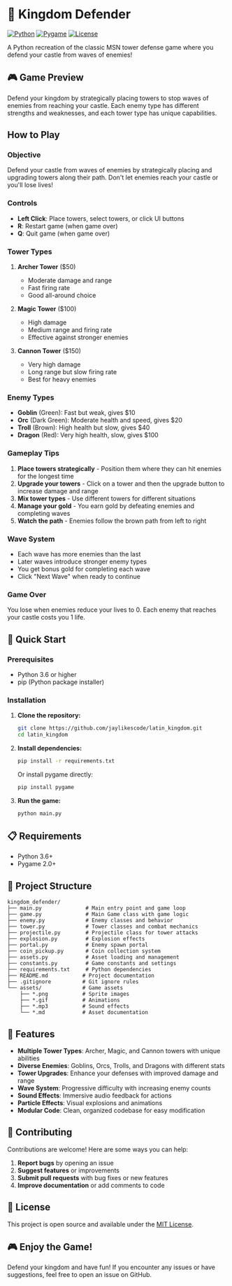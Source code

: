 # 🏰 Kingdom Defender

[![Python](https://img.shields.io/badge/Python-3.6+-blue.svg)](https://www.python.org/downloads/)
[![Pygame](https://img.shields.io/badge/Pygame-2.0+-green.svg)](https://www.pygame.org/)
[![License](https://img.shields.io/badge/License-MIT-yellow.svg)](LICENSE)

A Python recreation of the classic MSN tower defense game where you defend your castle from waves of enemies!

## 🎮 Game Preview

Defend your kingdom by strategically placing towers to stop waves of enemies from reaching your castle. Each enemy type has different strengths and weaknesses, and each tower type has unique capabilities.

## How to Play

### Objective
Defend your castle from waves of enemies by strategically placing and upgrading towers along their path. Don't let enemies reach your castle or you'll lose lives!

### Controls
- **Left Click**: Place towers, select towers, or click UI buttons
- **R**: Restart game (when game over)
- **Q**: Quit game (when game over)

### Tower Types

1. **Archer Tower** ($50)
   - Moderate damage and range
   - Fast firing rate
   - Good all-around choice

2. **Magic Tower** ($100)
   - High damage
   - Medium range and firing rate
   - Effective against stronger enemies

3. **Cannon Tower** ($150)
   - Very high damage
   - Long range but slow firing rate
   - Best for heavy enemies

### Enemy Types

- **Goblin** (Green): Fast but weak, gives $10
- **Orc** (Dark Green): Moderate health and speed, gives $20  
- **Troll** (Brown): High health but slow, gives $40
- **Dragon** (Red): Very high health, slow, gives $100

### Gameplay Tips

1. **Place towers strategically** - Position them where they can hit enemies for the longest time
2. **Upgrade your towers** - Click on a tower and then the upgrade button to increase damage and range
3. **Mix tower types** - Use different towers for different situations
4. **Manage your gold** - You earn gold by defeating enemies and completing waves
5. **Watch the path** - Enemies follow the brown path from left to right

### Wave System

- Each wave has more enemies than the last
- Later waves introduce stronger enemy types
- You get bonus gold for completing each wave
- Click "Next Wave" when ready to continue

### Game Over

You lose when enemies reduce your lives to 0. Each enemy that reaches your castle costs you 1 life.

## 🚀 Quick Start

### Prerequisites

- Python 3.6 or higher
- pip (Python package installer)

### Installation

1. **Clone the repository:**
   ```bash
   git clone https://github.com/jaylikescode/latin_kingdom.git
   cd latin_kingdom
   ```

2. **Install dependencies:**
   ```bash
   pip install -r requirements.txt
   ```
   
   Or install pygame directly:
   ```bash
   pip install pygame
   ```

3. **Run the game:**
   ```bash
   python main.py
   ```

## 📋 Requirements

- Python 3.6+
- Pygame 2.0+

## 📁 Project Structure

```
kingdom_defender/
├── main.py              # Main entry point and game loop
├── game.py              # Main Game class with game logic
├── enemy.py             # Enemy classes and behavior
├── tower.py             # Tower classes and combat mechanics
├── projectile.py        # Projectile class for tower attacks
├── explosion.py         # Explosion effects
├── portal.py            # Enemy spawn portal
├── coin_pickup.py       # Coin collection system
├── assets.py            # Asset loading and management
├── constants.py         # Game constants and settings
├── requirements.txt     # Python dependencies
├── README.md           # Project documentation
├── .gitignore          # Git ignore rules
└── assets/             # Game assets
    ├── *.png           # Sprite images
    ├── *.gif           # Animations
    ├── *.mp3           # Sound effects
    └── *.md            # Asset documentation
```

## 🎯 Features

- **Multiple Tower Types**: Archer, Magic, and Cannon towers with unique abilities
- **Diverse Enemies**: Goblins, Orcs, Trolls, and Dragons with different stats
- **Tower Upgrades**: Enhance your defenses with improved damage and range
- **Wave System**: Progressive difficulty with increasing enemy counts
- **Sound Effects**: Immersive audio feedback for actions
- **Particle Effects**: Visual explosions and animations
- **Modular Code**: Clean, organized codebase for easy modification

## 🤝 Contributing

Contributions are welcome! Here are some ways you can help:

1. **Report bugs** by opening an issue
2. **Suggest features** or improvements
3. **Submit pull requests** with bug fixes or new features
4. **Improve documentation** or add comments to code

## 📄 License

This project is open source and available under the [MIT License](LICENSE).

## 🎮 Enjoy the Game!

Defend your kingdom and have fun! If you encounter any issues or have suggestions, feel free to open an issue on GitHub.
